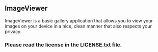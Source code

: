 ## ImageViewer

ImageViewer is a basic gallery application that allows you to view your images on your device in a nice, clean manner that also respects your privacy.

### Please read the license in the LICENSE.txt file.
